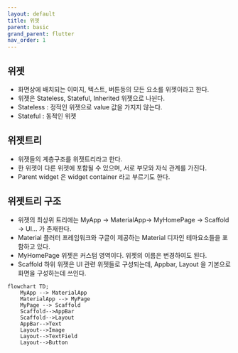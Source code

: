 ```yaml
---
layout: default
title: 위젯
parent: basic
grand_parent: flutter
nav_order: 1
---
```


## 위젯
- 화면상에 배치되는 이미지, 텍스트, 버튼등의 모든 요소를 위젯이라고 한다.
- 위젯은 Stateless, Stateful, Inherited 위젯으로 나뉜다.
- Stateless : 정적인 위젯으로 value 값을 가지지 않는다.
- Stateful : 동적인 위젯

## 위젯트리
- 위젯들의 계층구조를 위젯트리라고 한다.
- 한 위젯이 다른 위젯에 포함될 수 있으며, 서로 부모와 자식 관계를 가진다.
- Parent widget 은 widget container 라고 부르기도 한다.

##  위젯트리 구조
- 위젯의 최상위 트리에는 MyApp -> MaterialApp-> MyHomePage -> Scaffold -> UI... 가 존재한다.
- Material 플러터 프레임워크와 구글이 제공하는 Material 디자인 테마요소들을 포함하고 있다. 
- MyHomePage 위젯은 커스텀 영역이다. 위젯의 이름은 변경하여도 된다.
- Scaffold 하위 위젯은 UI 관련 위젯들로 구성되는데, Appbar, Layout 을 기본으로 화면을 구성하는데 쓰인다.

```mermaid
flowchart TD;
	MyApp --> MaterialApp
	MaterialApp --> MyPage
	MyPage --> Scaffold
	Scaffold-->AppBar
	Scaffold-->Layout
	AppBar-->Text
	Layout-->Image
	Layout-->TextField
	Layout-->Button
```
